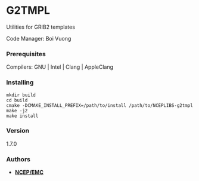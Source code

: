 # G2TMPL

Utilities for GRIB2 templates

Code Manager: Boi Vuong


### Prerequisites

Compilers: GNU | Intel | Clang | AppleClang 


### Installing

```
mkdir build
cd build
cmake -DCMAKE_INSTALL_PREFIX=/path/to/install /path/to/NCEPLIBS-g2tmpl
make -j2
make install
```


### Version

1.7.0


### Authors

* **[NCEP/EMC](mailto:NCEP.List.EMC.nceplibs.Developers@noaa.gov)** 
